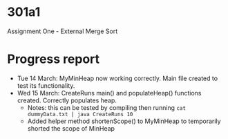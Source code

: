 # 301a1
Assignment One - External Merge Sort

# Progress report
- Tue 14 March: MyMinHeap now working correctly. Main file created to test its functionality.
- Wed 15 March: CreateRuns main() and populateHeap() functions created. Correctly populates heap.
  - Notes: this can be tested by compiling then running `cat dummyData.txt | java CreateRuns 10`
  - Added helper method shortenScope() to MyMinHeap to temporarily shorted the scope of MinHeap
